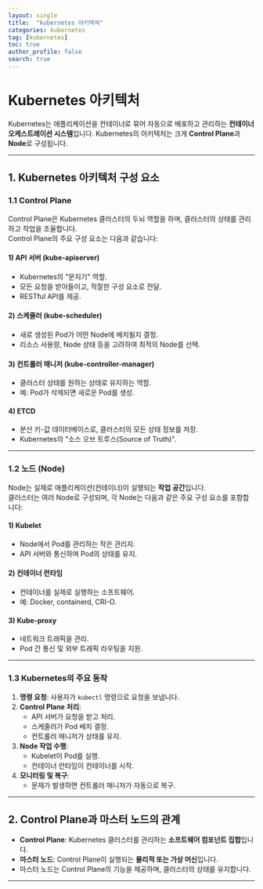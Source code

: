 ```yaml
---
layout: single
title:  "kubernetes 아키텍쳐"
categories: kubernetes
tag: [kubernetes]
toc: true
author_profile: false
search: true
---
```



# Kubernetes 아키텍처

Kubernetes는 애플리케이션을 컨테이너로 묶어 자동으로 배포하고 관리하는 **컨테이너 오케스트레이션 시스템**입니다. Kubernetes의 아키텍처는 크게 **Control Plane**과 **Node**로 구성됩니다.

---

## 1. Kubernetes 아키텍처 구성 요소

### 1.1 **Control Plane**
Control Plane은 Kubernetes 클러스터의 두뇌 역할을 하며, 클러스터의 상태를 관리하고 작업을 조율합니다.  
Control Plane의 주요 구성 요소는 다음과 같습니다:

#### **1) API 서버 (kube-apiserver)**
- Kubernetes의 "문지기" 역할.
- 모든 요청을 받아들이고, 적절한 구성 요소로 전달.
- RESTful API를 제공.

#### **2) 스케줄러 (kube-scheduler)**
- 새로 생성된 Pod가 어떤 Node에 배치될지 결정.
- 리소스 사용량, Node 상태 등을 고려하여 최적의 Node를 선택.

#### **3) 컨트롤러 매니저 (kube-controller-manager)**
- 클러스터 상태를 원하는 상태로 유지하는 역할.
- 예: Pod가 삭제되면 새로운 Pod를 생성.

#### **4) ETCD**
- 분산 키-값 데이터베이스로, 클러스터의 모든 상태 정보를 저장.
- Kubernetes의 "소스 오브 트루스(Source of Truth)".

---

### 1.2 **노드 (Node)**
Node는 실제로 애플리케이션(컨테이너)이 실행되는 **작업 공간**입니다.  
클러스터는 여러 Node로 구성되며, 각 Node는 다음과 같은 주요 구성 요소를 포함합니다:

#### **1) Kubelet**
- Node에서 Pod를 관리하는 작은 관리자.
- API 서버와 통신하며 Pod의 상태를 유지.

#### **2) 컨테이너 런타임**
- 컨테이너를 실제로 실행하는 소프트웨어.
- 예: Docker, containerd, CRI-O.

#### **3) Kube-proxy**
- 네트워크 트래픽을 관리.
- Pod 간 통신 및 외부 트래픽 라우팅을 지원.

---

### 1.3 **Kubernetes의 주요 동작**
1. **명령 요청**: 사용자가 `kubectl` 명령으로 요청을 보냅니다.
2. **Control Plane 처리**:
   - API 서버가 요청을 받고 처리.
   - 스케줄러가 Pod 배치 결정.
   - 컨트롤러 매니저가 상태를 유지.
3. **Node 작업 수행**:
   - Kubelet이 Pod를 실행.
   - 컨테이너 런타임이 컨테이너를 시작.
4. **모니터링 및 복구**:
   - 문제가 발생하면 컨트롤러 매니저가 자동으로 복구.

---

## 2. Control Plane과 마스터 노드의 관계
- **Control Plane**: Kubernetes 클러스터를 관리하는 **소프트웨어 컴포넌트 집합**입니다.
- **마스터 노드**: Control Plane이 실행되는 **물리적 또는 가상 머신**입니다.
- 마스터 노드는 Control Plane의 기능을 제공하며, 클러스터의 상태를 유지합니다.

---